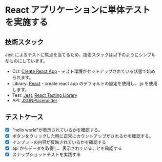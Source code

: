 # React アプリケーションに単体テストを実施する

## 技術スタック

Jest によるテストに焦点を当てるため、技術スタックは以下のようにシンプルなものにしています。

- CLI: [Create React App](https://create-react-app.dev/) - テスト環境がセットアップされている状態で始められます。
- Library: [React](https://react.dev/) - create react app のデフォルトの設定を使用し、.js を使用します。
- Test: [Jest](https://jestjs.io/), [React Testing Library](https://testing-library.com/docs/react-testing-library/intro/)
- API: [JSONPlaceholder](https://jsonplaceholder.typicode.com/)

## テストケース

- [x] "hello world"が表示されているかを確認する。
- [x] ボタンをクリックした時に正常にカウントアップがされるかを確認する。
- [x] インプットの内容が反映されているかを確認する
- [x] api からデータを取得し、表示されていることを確認する
- [x] スナップショットテストを実践する
